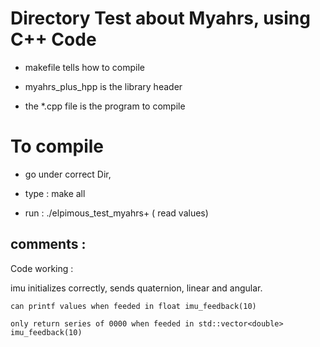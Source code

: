 # Directory Test about Myahrs, using C++ Code

* makefile tells how to compile

* myahrs_plus_hpp is the library header

* the *.cpp file is the program to compile

# To compile

* go under correct Dir,

* type : make all

* run : ./elpimous_test_myahrs+  ( read values)

## comments :

Code working :

imu initializes correctly, sends quaternion, linear and angular.

	can printf values when feeded in float imu_feedback(10)

	only return series of 0000 when feeded in std::vector<double> imu_feedback(10)
